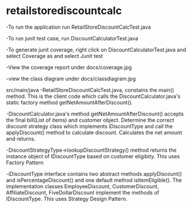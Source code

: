 # retailstorediscountcalc

-To run the application run RetailStoreDiscountCalcTest.java

-To run junit test case, run DiscountCalculatorTest.java

-To generate junit coverage, right click on DiscountCalculatorTest.java and select Coverage as and select Junit test

-View the coverage report under docs/coverage.jpg

-view the class diagram under docs/classdiagram.jpg


src/main/java
-RetailStoreDiscountCalcTest.java, constains the main() method. This is the client code which calls the DiscountCalculator.java's static factory method getNetAmountAfterDiscount().

-DiscountCalculator.java's method getNetAmountAfterDiscount() accepts the final bill(List of items) and customer object. Determine the correct discount strategy class which implements iDiscountType and call the applyDiscount() method to calculate discount. Calculates the net amount and returns.

-DiscountStrategyType->lookupDiscountStrategy() method returns the instance object of IDiscountType based on customer eligibity. This uses Factory Pattern

-iDiscountType interface contains two abstract methods applyDiscount() and isPercentageDiscount() and one default method isItemEligible(). The implementation classes EmployeeDiscount, CustomerDiscount, AffiliateDiscount, FiveDollarDiscount implement the methods of IDiscountType. This uses Strategy Design Pattern.

